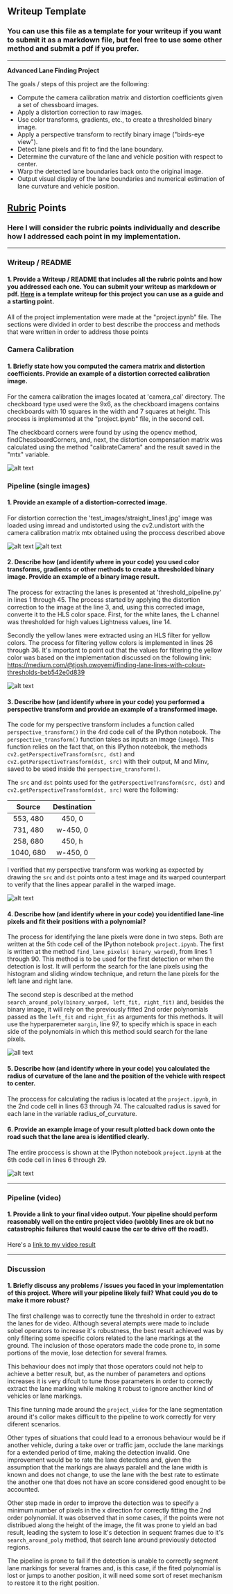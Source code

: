 ## Writeup Template

### You can use this file as a template for your writeup if you want to submit it as a markdown file, but feel free to use some other method and submit a pdf if you prefer.

---

**Advanced Lane Finding Project**

The goals / steps of this project are the following:

* Compute the camera calibration matrix and distortion coefficients given a set of chessboard images.
* Apply a distortion correction to raw images.
* Use color transforms, gradients, etc., to create a thresholded binary image.
* Apply a perspective transform to rectify binary image ("birds-eye view").
* Detect lane pixels and fit to find the lane boundary.
* Determine the curvature of the lane and vehicle position with respect to center.
* Warp the detected lane boundaries back onto the original image.
* Output visual display of the lane boundaries and numerical estimation of lane curvature and vehicle position.

[//]: # (Image References)

[image1]: ./camera_cal/calibration1.jpg "Distorted"
[image2]: ./output_images/calibrated1.jpg "Undistorted"

[image3]: ./test_images/straight_lines1.jpg "Undistorted Straight Lines"
[image4]: ./output_images/und_straight_lines1.jpg "Undistorted Straight Lines"

[image5]: ./output_images/thresholding_example.png "Thresholding Example"

[image6]: ./output_images/warp_example.png "Perpective Transform Example"

[image7]: ./output_images/poly_example.png "Poly search Example"

[image8]: ./output_images/pipeline_example.png "Pipeline example"

## [Rubric](https://review.udacity.com/#!/rubrics/571/view) Points

### Here I will consider the rubric points individually and describe how I addressed each point in my implementation.  

---

### Writeup / README

#### 1. Provide a Writeup / README that includes all the rubric points and how you addressed each one.  You can submit your writeup as markdown or pdf.  [Here](https://github.com/udacity/CarND-Advanced-Lane-Lines/blob/master/writeup_template.md) is a template writeup for this project you can use as a guide and a starting point.  

All of the project implementation were made at the "project.ipynb" file. The sections were divided in order to best describe the proccess and methods that were written in order to address those points

### Camera Calibration

#### 1. Briefly state how you computed the camera matrix and distortion coefficients. Provide an example of a distortion corrected calibration image.

For the camera calibration the images located at 'camera_cal' directory. The checkboard type used were the 9x6, as the checkboard imagens contains checkboards with 10 squares in the width and 7 squares at height. This process is implemented at the "project.ipynb" file, in the second cell. 

The checkboard corners were found by using the opencv method, findChessboardCorners, and, next, the distortion compensation matrix was calculated using the method "calibrateCamera" and the result saved in the "mtx" variable. 

![alt text][image2]

### Pipeline (single images)

#### 1. Provide an example of a distortion-corrected image.

For distortion correction the 'test_images/straight_lines1.jpg' image was loaded using imread and undistorted using the cv2.undistort with the camera calibration matrix mtx obtained using the proccess described above

![alt text][image3]
![alt text][image4]

#### 2. Describe how (and identify where in your code) you used color transforms, gradients or other methods to create a thresholded binary image.  Provide an example of a binary image result.

The process for extracting the lanes is presented at 'threshold_pipeline.py' in lines 1 through 45. The process started by applying the distortion correction to the image at the line 3, and, using this corrected image, converte it to the HLS color space. First, for the white lanes, the L channel was thresholded for high values Lightness values, line 14.

Secondly the yellow lanes were extracted using an HLS filter for yellow colors. The process for filtering yellow colors is implemented in lines 26 through 36. It's important to point out that the values for filtering the yellow color was based on the implementation discussed on the following link: 
https://medium.com/@tjosh.owoyemi/finding-lane-lines-with-colour-thresholds-beb542e0d839

![alt text][image5]

#### 3. Describe how (and identify where in your code) you performed a perspective transform and provide an example of a transformed image.

The code for my perspective transform includes a function called `perspective_transform()`  in the 4rd code cell of the IPython notebook.  The `perspective_transform()` function takes as inputs an image (`image`). This function relies on the fact that, on this IPython noteebok, the methods `cv2.getPerspectiveTransform(src, dst)` and `cv2.getPerspectiveTransform(dst, src)` with their output, M and Minv, saved to be used inside the `perspective_transform()`.

The `src` and `dst` points used for the `getPerspectiveTransform(src, dst)` and `cv2.getPerspectiveTransform(dst, src)` were the following:

| Source        | Destination   | 
|:-------------:|:-------------:| 
| 553, 480      | 450, 0        | 
| 731, 480      | w-450, 0      |
| 258, 680      | 450, h        |
| 1040, 680     | w-450, 0      |

I verified that my perspective transform was working as expected by drawing the `src` and `dst` points onto a test image and its warped counterpart to verify that the lines appear parallel in the warped image.

![alt text][image6]

#### 4. Describe how (and identify where in your code) you identified lane-line pixels and fit their positions with a polynomial?

The process for identifying the lane pixels were done in two steps. Both are written at the 5th code cell of the IPython notebook `project.ipynb`. The first is written at the method `find_lane_pixels( binary_warped)`, from lines 1 through 90. This method is to be used for the first detection or when the detection is lost. It will perform the search for the lane pixels using the histogram and sliding window technique, and return the lane pixels for the left lane and right lane. 

The second step is described at the method `search_around_poly(binary_warped, left_fit, right_fit)` and, besides the binary image, it will rely on the previously fitted 2nd order polynomials passed as the `left_fit` and `right_fit` as arguments for this methods. It will use the hyperparemeter `margin`, line 97, to specify which is space in each side of the polynomials in which this method sould search for the lane pixels. 

![all text][image7]

#### 5. Describe how (and identify where in your code) you calculated the radius of curvature of the lane and the position of the vehicle with respect to center.

The proccess for calculating the radius is located at the `project.ipynb`, in the 2nd code cell in lines 63 through 74. The calcualted radius is saved for each lane in the variable radius_of_curvature.

#### 6. Provide an example image of your result plotted back down onto the road such that the lane area is identified clearly.

The entire proccess is shown at the IPython notebook `project.ipynb` at the 6th code cell in lines 6 through 29. 

![alt text][image8]

---

### Pipeline (video)

#### 1. Provide a link to your final video output.  Your pipeline should perform reasonably well on the entire project video (wobbly lines are ok but no catastrophic failures that would cause the car to drive off the road!).

Here's a [link to my video result](./test_videos_output/project_video.mp4)

---

### Discussion

#### 1. Briefly discuss any problems / issues you faced in your implementation of this project.  Where will your pipeline likely fail?  What could you do to make it more robust?

The first challenge was to correctly tune the threshold in order to extract the lanes for de video. Although several atempts were made to include sobel operators to increase it's robustness, the best result achieved was by only filtering some specific colors related to the lane markings at the ground. The inclusion of those operators made the code prone to, in some portions of the movie, lose detection for several frames. 

This behaviour does not imply that those operators could not help to achieve a better result, but, as the number of parameters and options increases it is very difcult to tune those parameters in order to correctly extract the lane marking while making it robust to ignore another kind of vehicles or lane markings. 

This fine tunning made around the `project_video`  for the lane segmentation around it's collor makes difficult to the pipeline to work correctly for very diferent scenarios. 

Other types of situations that could lead to a erronous behaviour would be if another vehicle, during a take over or traffic jam, occlude the lane markings for a extended period of time, making the detection invalid. One improvement would be to rate the lane detections and, given the assumption that the markings are always paralell and the lane width is known and does not change, to use the lane with the best rate to estimate the another one that does not have an score considered good enought to be accounted. 

Other step made in order to improve the detection was to specify a minimum number of pixels in the x direction for correctly fitting the 2nd order polynomial. It was observed that in some cases, if the points were not distribued along the height of the image, the fit was prone to yield an bad result, leading the system to lose it's detection in sequent frames due to it's `search_around_poly` method, that search lane around previously detected regions. 

The pipeline is prone to fail if the detection is unable to correctly segment lane markings for several frames and, is this case, if the fited polynomial is lost or jumps to another position, it will need some sort of reset mechanism to restore it to the right position. 